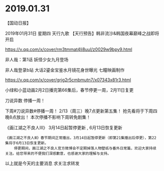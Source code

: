 # 2019.01.31



【国动日报】

2019年01月31日 星期四
天行九歌 【天行预告】韩非流沙&韩国夜幕巅峰之战即将开启

https://v.qq.com/x/cover/rm3tmmat4li8uul/z0029w9bpy9.html  


 非人哉：第1话 妖怪少女九月登场

非人哉登录b站
大话2鎏金宝鉴水月镜花身世曝光   七瞳映画制作

https://v.qq.com/x/cover/grjg2r5cmbmutn7/x07343x81r3.html    


小绿和小蓝动画2月2日播完第66集后，春节停更一周，2月11日复更


刀说异数 停播一周！

下周#刀说异数#停播一周！
2/13（周三）晚7点更新第五集！
抢先看将于下周四晚8点放出！
本次停播不影响下周转免剧集！


《画江湖之不良人Ⅲ》 3月14日起暂停更新 , 6月13日恢复更新

    《画江湖之不良人Ⅲ》春节期间正常播出，3月14日起暂停更新（即第21集播出后停更），第22集将于6月13日恢复更新。
        停更期间，画江湖之不良人官方微博会不定期掉落人物壁纸与番外日常篇，欢迎大家持续关注。给您带来的不便我们深感歉意，也感谢大家的理解与支持。


以上就是今天的主要消息
求关注求转发


